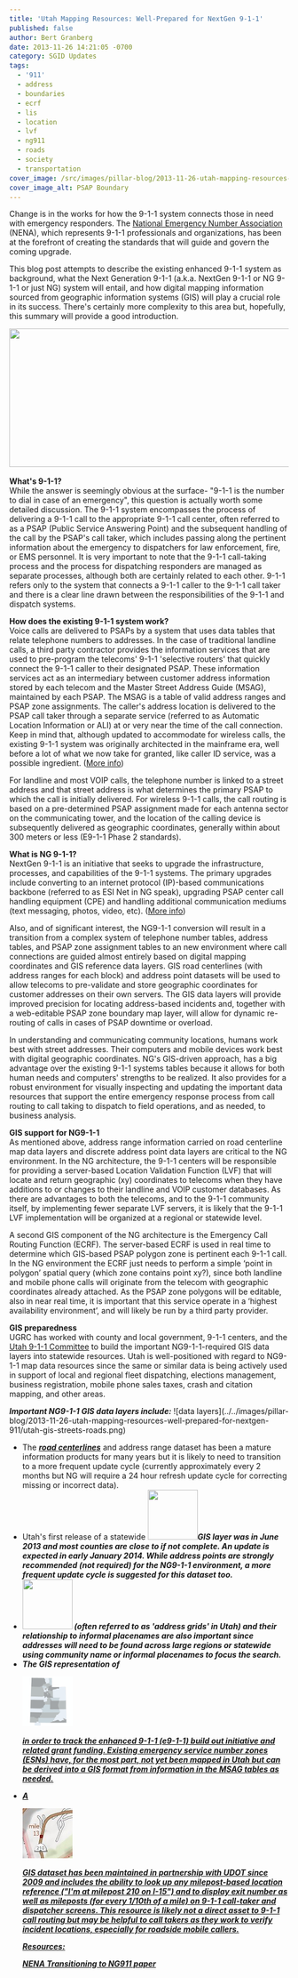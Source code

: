 ```yaml
---
title: 'Utah Mapping Resources: Well-Prepared for NextGen 9-1-1'
published: false
author: Bert Granberg
date: 2013-11-26 14:21:05 -0700
category: SGID Updates
tags:
  - '911'
  - address
  - boundaries
  - ecrf
  - lis
  - location
  - lvf
  - ng911
  - roads
  - society
  - transportation
cover_image: /src/images/pillar-blog/2013-11-26-utah-mapping-resources-well-prepared-for-nextgen-911/psapbndy2.png
cover_image_alt: PSAP Boundary
---
```


<p>Change is in the works for how the 9-1-1 system connects those in need with emergency responders. The <a href="https://www.nena.org?page=AboutNENA">National Emergency Number Association</a> (NENA), which represents 9-1-1 professionals and organizations, has been at the forefront of creating the standards that will guide and govern the coming upgrade.</p>
<p>This blog post attempts to describe the existing enhanced 9-1-1 system as background, what the Next Generation 9-1-1 (a.k.a. NextGen 9-1-1 or NG 9-1-1 or just NG) system will entail, and how digital mapping information sourced from geographic information systems (GIS) will play a crucial role in its success. There's certainly more complexity to this area but, hopefully, this summary will provide a good introduction.</p>
<p><a href="/images/404.png"><img src="/images/404.png" alt="" title="NG 9-1-1 and GIS Mapping" width="600" height="249" class="aligncenter size-large wp-image-14167" /></a></p>
<p><strong>What's 9-1-1?</strong><br />
While the answer is seemingly obvious at the surface- "9-1-1 is the number to dial in case of an emergency", this question is actually worth some detailed discussion. The 9-1-1 system encompasses the process of delivering a 9-1-1 call to the appropriate 9-1-1 call center, often referred to as a PSAP (Public Service Answering Point) and the subsequent handling of the call by the PSAP's call taker, which includes passing along the pertinent information about the emergency to dispatchers for law enforcement, fire, or EMS personnel. It is very important to note that the 9-1-1 call-taking process and the process for dispatching responders are managed as separate processes, although both are certainly related to each other. 9-1-1 refers only to the system that connects a 9-1-1 caller to the 9-1-1 call taker and there is a clear line  drawn between the responsibilities of the 9-1-1 and dispatch systems.</p>
<p><strong>How does the existing 9-1-1 system work?</strong><br />
Voice calls are delivered to PSAPs by a system that uses data tables that relate telephone numbers to addresses. In the case of traditional landline calls, a third party contractor provides the information services that are used to pre-program the telecoms' 9-1-1 'selective routers' that quickly connect the 9-1-1 caller to their designated PSAP.  These information services act as an intermediary between customer address information stored by each telecom and the Master Street Address Guide (MSAG), maintained by each PSAP. The MSAG is a table of valid address ranges and PSAP zone assignments. The caller's address location is delivered to the PSAP call taker through a separate service (referred to as Automatic Location Information or ALI) at or very near the time of the call connection. Keep in mind that, although updated to accommodate for wireless calls, the existing 9-1-1 system was originally architected in the mainframe era, well before a lot of what we now take for granted, like caller ID service, was a possible ingredient. (<a href="https://en.wikipedia.org/wiki/Enhanced_9-1-1">More info</a>)</p>
<p>For landline and most VOIP calls, the telephone number is linked to a street address and that street address is what determines the primary PSAP to which the call is initially delivered. For wireless 9-1-1 calls, the call routing is based on a pre-determined PSAP assignment made for each antenna sector on the communicating tower, and the location of the calling device is subsequently delivered as geographic coordinates, generally within about 300 meters or less (E9-1-1 Phase 2 standards).</p>
<p><strong>What is NG 9-1-1?</strong><br />
NextGen 9-1-1 is an initiative that seeks to upgrade the infrastructure, processes, and capabilities of the 9-1-1 systems. The primary upgrades include converting to an internet protocol (IP)-based communications backbone (referred to as ESI Net in NG speak), upgrading PSAP center call handling equipment (CPE) and handling additional communication mediums (text messaging, photos, video, etc). (<a href="https://en.wikipedia.org/wiki/Next_Generation_9-1-1">More info</a>)</p>
<p>Also, and of significant interest, the NG9-1-1 conversion will result in a transition from a complex system of telephone number tables, address tables, and PSAP zone assignment tables to an new environment where call connections are guided almost entirely based on digital mapping coordinates and GIS reference data layers. GIS road centerlines (with address ranges for each block) and address point datasets will be used to allow telecoms to pre-validate and store geographic coordinates for customer addresses on their own servers. The GIS data layers will provide improved precision for locating address-based incidents and, together with a web-editable PSAP zone boundary map layer, will allow for dynamic re-routing of calls in cases of PSAP downtime or overload.  </p>
<p>In understanding and communicating community locations, humans work best with street addresses. Their computers and mobile devices work best with digital geographic coordinates. NG's GIS-driven approach, has a big advantage over the existing 9-1-1 systems tables because it allows for both human needs and computers' strengths to be realized. It also provides for a robust environment for visually inspecting and updating the important data resources that support the entire emergency response process from call routing to call taking to dispatch to field operations, and as needed, to business analysis.</p>
<p><strong>GIS support for NG9-1-1</strong><br />
As mentioned above, address range information carried on road centerline map data layers and discrete address point data layers are critical to the NG environment. In the NG architecture, the 9-1-1 centers will be responsible for providing a server-based Location Validation Function (LVF) that will locate and return geographic (xy) coordinates to telecoms when they have additions to or changes to their landline and VOIP customer databases. As there are advantages to both the telecoms, and to the 9-1-1 community itself, by implementing fewer separate LVF servers, it is likely that the 9-1-1 LVF implementation will be organized at a regional or statewide level.</p>
<p>A second GIS component of the NG architecture is the Emergency Call Routing Function (ECRF). The server-based ECRF is used in real time to determine which GIS-based PSAP polygon zone is pertinent each 9-1-1 call. In the NG environment the ECRF just needs to perform a simple ‘point in polygon’ spatial query (which zone contains point xy?), since both landline and mobile phone calls will originate from the telecom with geographic coordinates already attached. As the PSAP zone polygons will be editable, also in near real time, it is important that this service operate in a ‘highest availability environment’, and will likely be run by a third party provider.  </p>
<p><strong>GIS preparedness</strong><br />
UGRC has worked with county and local government, 9-1-1 centers, and the <a href="http://site.utah.gov/publicsafety/e911/index.html">Utah 9-1-1 Committee</a> to build the important NG9-1-1-required GIS data layers into statewide resources. Utah is well-positioned with regard to NG9-1-1 map data resources since the same or similar data is being actively used in support of local and regional fleet dispatching, elections management, business registration, mobile phone sales taxes, crash and citation mapping, and other areas.</p>

<p><em><strong>Important NG9-1-1 GIS data layers include:</strong></em>
![data layers](../../images/pillar-blog/2013-11-26-utah-mapping-resources-well-prepared-for-nextgen-911/utah-gis-streets-roads.png)

<ul>
  <li>The <strong><em><a href="/products/sgid/transportation/road-centerlines">road centerlines</a></em></strong> and address range dataset has been a mature information products for many years but it is likely to need to transition to a more frequent update cycle (currently approximately every 2 months but NG will require a 24 hour refresh update cycle for correcting missing or incorrect data).</li>
  <li>Utah's first release of a statewide <strong><em><a href="/images/404.png"><img src="/images/404.png" alt="" title="Addresspntmapservice" width="90" height="90" class="inline-text-right" /></a>GIS layer was in June 2013 and most counties are close to if not complete. An update is expected in early January 2014. While address points are strongly recommended (not required) for the NG9-1-1 environment, a more frequent update cycle is suggested for this dataset too.</li>
  <li><strong><em><a href="/images/404.png"><img src="/images/404.png" alt="" title="Grids" width="90" height="90" class="inline-text-right" /></a> (often referred to as 'address grids' in Utah) and their relationship to <em><strong>informal placenames</strong></em> are also important since addresses will need to be found across large regions or statewide using community name or informal placenames to focus the search.</li>
  <li>The GIS representation of <strong><em><a href="/images/404.png">

![PSAP Boundary](../../images/pillar-blog/2013-11-26-utah-mapping-resources-well-prepared-for-nextgen-911/psapbndy2.png)

in order to track the enhanced 9-1-1 (e9-1-1) build out initiative and related grant funding. Existing emergency service number zones (ESNs) have, for the most part, not yet been mapped in Utah but can be derived into a GIS format from information in the MSAG tables as needed.</li>

  <li>A <strong><em><a href="/images/404.png">

![Utah SGID Highway Milepost](../../images/pillar-blog/2013-11-26-utah-mapping-resources-well-prepared-for-nextgen-911/utah-sgid-highway-milepost.png)

GIS dataset has been maintained in partnership with UDOT since 2009 and includes the ability to look up any milepost-based location reference ("I'm at milepost 210 on I-15") and to display exit number as well as mileposts (for every 1/10th of a mile) on 9-1-1 call-taker and dispatcher screens. This resource is likely not a direct asset to 9-1-1 call routing but may be helpful to call takers as they work to verify incident locations, especially for roadside mobile callers.</li>

<p>Resources:</p>
<p><a href="https://www.nena.org/general/custom.asp?page=NG911_TransitionPlng">NENA Transitioning to NG911 paper</a></p>
